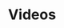 ---
template: BlogIndex
title: Videos
subtitle: ''
featuredImage: 'https://ucarecdn.com/83a3c73d-f234-4086-9fad-cee3a9626230/'
---